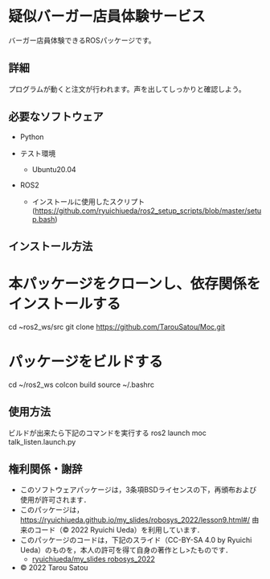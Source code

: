 # 疑似バーガー店員体験サービス
バーガー店員体験できるROSパッケージです。
## 詳細
プログラムが動くと注文が行われます。声を出してしっかりと確認しよう。

## 必要なソフトウェア
  * Python

  * テスト環境
	* Ubuntu20.04
  * ROS2
	* インストールに使用したスクリプト(https://github.com/ryuichiueda/ros2_setup_scripts/blob/master/setup.bash)

## インストール方法
# 本パッケージをクローンし、依存関係をインストールする
cd ~ros2_ws/src
git clone https://github.com/TarouSatou/Moc.git

# パッケージをビルドする
cd ~/ros2_ws
colcon build
source ~/.bashrc

## 使用方法
ビルドが出来たら下記のコマンドを実行する
ros2 launch moc talk_listen.launch.py

## 権利関係・謝辞
  * このソフトウェアパッケージは，3条項BSDライセンスの下，再頒布および使用が許可されます．
  * このパッケージは，https://ryuichiueda.github.io/my_slides/robosys_2022/lesson9.html#/ 由来のコード（© 2022 Ryuichi Ueda）を利用しています．
  * このパッケージのコードは，下記のスライド（CC-BY-SA 4.0 by Ryuichi Ueda）のものを，本人の許可を得て自身の著作とし>たものです．
      * [ryuichiueda/my_slides robosys_2022](https://github.com/ryuichiueda/my_slides/tree/master/robosys_2022)
  * © 2022 Tarou Satou


